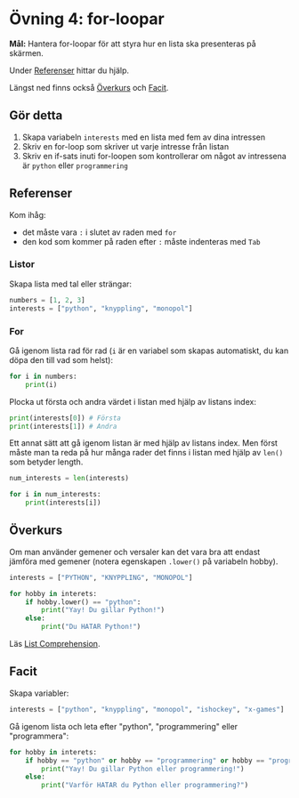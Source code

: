 # Övning 4: for-loopar

**Mål:** Hantera for-loopar för att styra hur en lista ska presenteras på skärmen.

Under [Referenser](#referenser) hittar du hjälp.

Längst ned finns också [Överkurs](#Överkurs) och [Facit](#facit).

## Gör detta

1. Skapa variabeln `interests` med en lista med fem av dina intressen
2. Skriv en for-loop som skriver ut varje intresse från listan
3. Skriv en if-sats inuti for-loopen som kontrollerar om något av intressena är `python` eller `programmering`

## Referenser

Kom ihåg:

- det måste vara `:` i slutet av raden med `for`
- den kod som kommer på raden efter `:` måste indenteras med `Tab`

### Listor

Skapa lista med tal eller strängar:
```py
numbers = [1, 2, 3]
interests = ["python", "knyppling", "monopol"]
```

### For

Gå igenom lista rad för rad (`i` är en variabel som skapas automatiskt, du kan döpa den till vad som helst):
```py
for i in numbers:
	print(i)
```

Plocka ut första och andra värdet i listan med hjälp av listans index:
```py
print(interests[0]) # Första
print(interests[1]) # Andra
```

Ett annat sätt att gå igenom listan är med hjälp av listans index. Men först måste man ta reda på hur många rader det finns i listan med hjälp av `len()` som betyder length.
```py
num_interests = len(interests)

for i in num_interests:
	print(interests[i])
```

## Överkurs

Om man använder gemener och versaler kan det vara bra att endast jämföra med gemener (notera egenskapen `.lower()` på variabeln hobby).
```py
interests = ["PYTHON", "KNYPPLING", "MONOPOL"]

for hobby in interets:
	if hobby.lower() == "python":
		print("Yay! Du gillar Python!")
	else:
		print("Du HATAR Python!")
```

Läs [List Comprehension](https://www.learnpython.org/en/List_Comprehensions).

## Facit

Skapa variabler:
```py
interests = ["python", "knyppling", "monopol", "ishockey", "x-games"]
```

Gå igenom lista och leta efter "python", "programmering" eller "programmera":
```py
for hobby in interets:
	if hobby == "python" or hobby == "programmering" or hobby == "programmera":
		print("Yay! Du gillar Python eller programmering!")
	else:
		print("Varför HATAR du Python eller programmering?")
```
